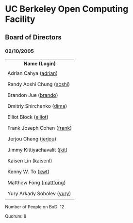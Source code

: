
<html>
<head><title>OCF BoD For 02/10/2005</title>
<link rel="stylesheet" type="text/css" href="../css/minutes001.css">
<style type="text/css">
td { padding: .5em; }
</style>
</head>
<body>
<h1>UC Berkeley Open Computing Facility</h1>
<h2>Board of Directors</h2>
<h3>02/10/2005</h3>
<table>
<tr>
<th>Name (Login)</th>
</tr>
<tr><td>Adrian Cahya (<a href="mailto:adrian@OCF.Berkeley.edu">adrian</a>)</td></tr>
<tr><td>Randy Aoshi Chung (<a href="mailto:aoshi@OCF.Berkeley.edu">aoshi</a>)</td></tr>
<tr><td>Brandon Jue (<a href="mailto:brando@OCF.Berkeley.edu">brando</a>)</td></tr>
<tr><td>Dmitriy Shirchenko (<a href="mailto:dima@OCF.Berkeley.edu">dima</a>)</td></tr>
<tr><td>Elliot Block (<a href="mailto:elliot@OCF.Berkeley.edu">elliot</a>)</td></tr>
<tr><td>Frank Joseph Cohen (<a href="mailto:frank@OCF.Berkeley.edu">frank</a>)</td></tr>
<tr><td>Jerjou Cheng (<a href="mailto:jerjou@OCF.Berkeley.edu">jerjou</a>)</td></tr>
<tr><td>Jimmy Kittiyachavalit (<a href="mailto:jkit@OCF.Berkeley.edu">jkit</a>)</td></tr>
<tr><td>Kaisen Lin (<a href="mailto:kaisenl@OCF.Berkeley.edu">kaisenl</a>)</td></tr>
<tr><td>Kenny W. To (<a href="mailto:kwt@OCF.Berkeley.edu">kwt</a>)</td></tr>
<tr><td>Matthew Fong (<a href="mailto:mattfong@OCF.Berkeley.edu">mattfong</a>)</td></tr>
<tr><td>Yury Arkady Sobolev (<a href="mailto:yury@OCF.Berkeley.edu">yury</a>)</td></tr>

</table>

<p>Number of People on BoD: 12<br>

Quorum: 8</p>
</body></html>
